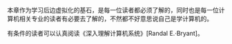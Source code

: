 本章作为学习后边虚拟化的基石，是每一位读者都必须了解的，同时也是每一位计算机相关专业的读者有必要去了解的，不然都不好意思说自己是学计算机的。

有条件的读者可以认真阅读《深入理解计算机系统》[Randal E.·Bryant]。
